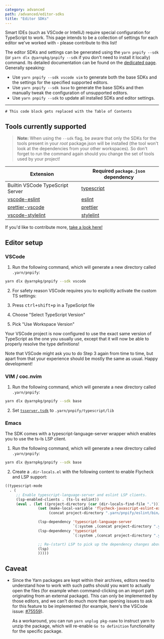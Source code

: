 ```yaml
---
category: advanced
path: /advanced/editor-sdks
title: "Editor SDKs"
---
```


Smart IDEs (such as VSCode or IntelliJ) require special configuration for TypeScript to work. This page intends to be a collection of settings for each editor we've worked with - please contribute to this list!

The editor SDKs and settings can be generated using the `yarn pnpify --sdk` (or `yarn dlx @yarnpkg/pnpify --sdk` if you don't need to install it locally) command. Its detailed documentation can be found on the [dedicated page](/pnpify/cli/--sdk).
Generally speaking:
- Use `yarn pnpify --sdk vscode vim` to generate both the base SDKs and the settings for the specified supported editors.
- Use `yarn pnpify --sdk base` to generate the base SDKs and then manually tweak the configuration of unsupported editors.
- Use `yarn pnpify --sdk` to update all installed SDKs and editor settings.

---

```toc
# This code block gets replaced with the Table of Contents
```

## Tools currently supported

> **Note:** When using the `--sdk` flag, be aware that only the SDKs for the tools present in your *root* package.json will be installed (the tool won't look at the dependencies from your other workspaces). So don't forget to run the command again should you change the set of tools used by your project!

| Extension | Required `package.json` dependency |
|---|---|
| Builtin VSCode TypeScript Server | [typescript](https://yarnpkg.com/package/typescript) |
| [vscode-eslint](https://marketplace.visualstudio.com/items?itemName=dbaeumer.vscode-eslint) | [eslint](https://yarnpkg.com/package/eslint) |
| [prettier-vscode](https://marketplace.visualstudio.com/items?itemName=esbenp.prettier-vscode) | [prettier](https://yarnpkg.com/package/prettier) |
| [vscode-stylelint](https://marketplace.visualstudio.com/items?itemName=stylelint.vscode-stylelint) | [stylelint](https://stylelint.io/)

If you'd like to contribute more, [take a look here!](https://github.com/yarnpkg/berry/blob/master/packages/yarnpkg-pnpify/sources/generateSdk.ts)


## Editor setup

### VSCode

1. Run the following command, which will generate a new directory called `.yarn/pnpify`:

```bash
yarn dlx @yarnpkg/pnpify --sdk vscode
```

2. For safety reason VSCode requires you to explicitly activate the custom TS settings:

  1. Press <kbd>ctrl+shift+p</kbd> in a TypeScript file
  2. Choose "Select TypeScript Version"
  3. Pick "Use Workspace Version"

Your VSCode project is now configured to use the exact same version of TypeScript as the one you usually use, except that it will now be able to properly resolve the type definitions!

Note that VSCode might ask you to do Step 3 again from time to time, but apart from that your experience should be mostly the same as usual. Happy development!

### VIM / coc.nvim

1. Run the following command, which will generate a new directory called `.yarn/pnpify`:

```bash
yarn dlx @yarnpkg/pnpify --sdk base
```

2. Set [`tsserver.tsdk`](https://github.com/neoclide/coc-tsserver#configuration-options) to `.yarn/pnpify/typescript/lib`

### Emacs

The SDK comes with a typescript-language-server wrapper which enables you to use the ts-ls LSP client.

1. Run the following command, which will generate a new directory called `.yarn/pnpify`:

```bash
yarn dlx @yarnpkg/pnpify --sdk base
```

2. Create a `.dir-locals.el` with the following content to enable Flycheck and LSP support:

```lisp
((typescript-mode
  . (
     ;; Enable typescript-language-server and eslint LSP clients.
     (lsp-enabled-clients . (ts-ls eslint))
     (eval . (let ((project-directory (car (dir-locals-find-file "."))))
               (set (make-local-variable 'flycheck-javascript-eslint-executable)
                    (concat project-directory ".yarn/pnpify/eslint/bin/eslint.js"))

               (lsp-dependency 'typescript-language-server
                               `(:system ,(concat project-directory ".yarn/pnpify/typescript-language-server/lib/cli.js")))
               (lsp-dependency 'typescript
                               `(:system ,(concat project-directory ".yarn/pnpify/typescript/bin/tsserver")))

               ;; Re-(start) LSP to pick up the dependency changes above.
               (lsp)
               )))))
```

## Caveat

- Since the Yarn packages are kept within their archives, editors need to understand how to work with such paths should you want to actually open the files (for example when command-clicking on an import path originating from an external package). This can only be implemented by those editors, and we can't do much more than opening issues to ask for this feature to be implemented (for example, here's the VSCode issue: [#75559](https://github.com/microsoft/vscode/issues/75559)).

  As a workaround, you can run `yarn unplug pkg-name` to instruct yarn to unzip the package, which will re-enable `Go to definition` functionality for the specific package.

